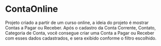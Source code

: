 # ContaOnline
Projeto criado a partir de um curso online, a ideia do projeto é mostrar Contas a Pagar ou Receber.
Após o cadastro da Conta Corrente, Contato, Categoria de Conta, você consegue criar uma Conta a Pagar ou Receber com esses dados cadastrados, e sera exibido conforme o filtro escolhido.
